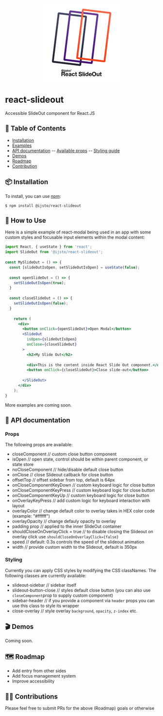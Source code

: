 <p align="center">
  <img width="256" src="https://raw.githubusercontent.com/ijsto/react-slideout/master/assets/img/react-slideout-logo-512.png">
</p>

# react-slideout

Accessible SlideOut component for React.JS

## 📖 Table of Contents

* [Installation](#-installation)
* [Examples](#-how-to-use)
* [API documentation](#-api-documentation)
-- [Available props](#props) 
-- [Styling guide](#styling) 
* [Demos](#-demos)
* [Roadmap](#%EF%B8%8F-roadmap)
* [Contribution](#%EF%B8%8F-contributions)

## 📦 Installation

To install, you can use [npm](https://npmjs.org/):

    $ npm install @ijsto/react-slideout

## 🔨 How to Use

Here is a simple example of react-modal being used in an app with some custom
styles and focusable input elements within the modal content:

```jsx
import React, { useState } from 'react';
import SlideOut from '@ijsto/react-slideout';

const MySlideOut = () => {
  const [slideOutIsOpen, setSlideOutIsOpen] = useState(false);

  const openSlideOut = () => {
    setSlideOutIsOpen(true);
  }

  const closeSlideOut = () => {
    setSlideOutIsOpen(false);
  }

    return (
      <div>
        <button onClick={openSlideOut}>Open Modal</button>
        <SlideOut
          isOpen={slideOutIsOpen}
          onClose={closeSlideOut}
        >
          <h2>My Slide Out</h2>

          <div>This is the content inside React Slide Out component.</div>
          <button onClick={closeSlideOut}>Close slide-out</button>
          
        </SlideOut>
      </div>
    );
}

```

More examples are coming soon.

## 📜 API documentation

### Props

The following props are available:

- closeComponent // custom close button component
- isOpen // open state, control should be within parent component, or state store
- noCloseComponent // hide/disable default close button
- onClose // close Slideout callback for close button
- offsetTop // offset sidebar from top, default is 64px
- onCloseComponentKeyDown // custom keyboard logic for close button
- onCloseComponentKeyPress // custom keyboard logic for close button
- onCloseComponentKeyUp // custom keyboard logic for close button
- onOverlayKeyPress // add custom logic for keyboard interaction with layout
- overlayColor // change default color to overlay takes in HEX color code (example: "#ffffff")
- overlayOpacity // change defauly opacity to overlay
- padding prop // applied to the inner SlideOut container
- shouldCloseOnOverlayClick = true // to disable closing the Slideout on overlay click use `shouldCloseOnOverlayClick={false}`
- speed // default: 0.3s controls the speed of the slideout animation
- width // provide custom width to the Slideout, default is 350px

### Styling

Currently you can apply CSS styles by modifying the CSS classNames.
The following classes are currently available:
- slideout-sidebar // sidebar itself
- slideout-button-close // styles default close button (you can also use `closeComponent`prop to supply custom component)
- sidebar-header // if you provide a component via `header` props you can use this class to style its wrapper
- close-overlay // style overlay `background`, `opacity`, `z-index` etc.

## 🎬 Demos

Coming soon.

## 🗺️ Roadmap

- Add entry from other sides
- Add focus management system
- Improve accessibility

## 🙆‍♂️ Contributions

Please feel free to submit PRs for the above (Roadmap) goals or otherwise